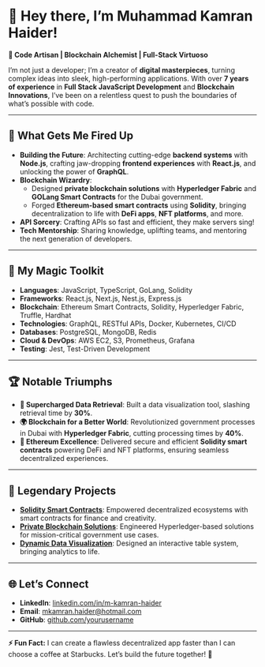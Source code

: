 # 👋 Hey there, I’m Muhammad Kamran Haider!

**🚀 Code Artisan | Blockchain Alchemist | Full-Stack Virtuoso**

I’m not just a developer; I’m a creator of **digital masterpieces**, turning complex ideas into sleek, high-performing applications. With over **7 years of experience** in **Full Stack JavaScript Development** and **Blockchain Innovations**, I’ve been on a relentless quest to push the boundaries of what’s possible with code.

---

## 💼 **What Gets Me Fired Up**
- **Building the Future**: Architecting cutting-edge **backend systems** with **Node.js**, crafting jaw-dropping **frontend experiences** with **React.js**, and unlocking the power of **GraphQL**.
- **Blockchain Wizardry**: 
  - Designed **private blockchain solutions** with **Hyperledger Fabric** and **GOLang Smart Contracts** for the Dubai government.
  - Forged **Ethereum-based smart contracts** using **Solidity**, bringing decentralization to life with **DeFi apps**, **NFT platforms**, and more.
- **API Sorcery**: Crafting APIs so fast and efficient, they make servers sing!
- **Tech Mentorship**: Sharing knowledge, uplifting teams, and mentoring the next generation of developers.

---

## 🌟 **My Magic Toolkit**
- **Languages**: JavaScript, TypeScript, GoLang, Solidity
- **Frameworks**: React.js, Next.js, Nest.js, Express.js
- **Blockchain**: Ethereum Smart Contracts, Solidity, Hyperledger Fabric, Truffle, Hardhat
- **Technologies**: GraphQL, RESTful APIs, Docker, Kubernetes, CI/CD
- **Databases**: PostgreSQL, MongoDB, Redis
- **Cloud & DevOps**: AWS EC2, S3, Prometheus, Grafana
- **Testing**: Jest, Test-Driven Development

---

## 🏆 **Notable Triumphs**
- **🚀 Supercharged Data Retrieval**: Built a data visualization tool, slashing retrieval time by **30%**.
- **🌍 Blockchain for a Better World**: Revolutionized government processes in Dubai with **Hyperledger Fabric**, cutting processing times by **40%**.
- **🎯 Ethereum Excellence**: Delivered secure and efficient **Solidity smart contracts** powering DeFi and NFT platforms, ensuring seamless decentralized experiences.

---

## 📂 **Legendary Projects**
- **[Solidity Smart Contracts](https://github.com/yourusername/project)**: Empowered decentralized ecosystems with smart contracts for finance and creativity.
- **[Private Blockchain Solutions](https://github.com/yourusername/project)**: Engineered Hyperledger-based solutions for mission-critical government use cases.
- **[Dynamic Data Visualization](https://github.com/yourusername/project)**: Designed an interactive table system, bringing analytics to life.

---

## 🌐 **Let’s Connect**
- **LinkedIn**: [linkedin.com/in/m-kamran-haider](https://linkedin.com/in/m-kamran-haider)
- **Email**: [mkamran.haider@hotmail.com](mailto:mkamran.haider@hotmail.com)
- **GitHub**: [github.com/yourusername](https://github.com/BlockBrewer)

---

**⚡ Fun Fact:** I can create a flawless decentralized app faster than I can choose a coffee at Starbucks. Let’s build the future together! 🚀
